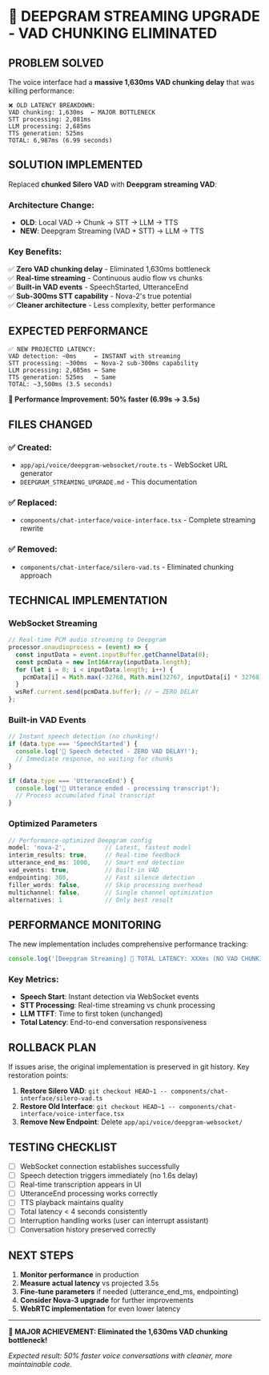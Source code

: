 # 🚀 DEEPGRAM STREAMING UPGRADE - VAD CHUNKING ELIMINATED

## **PROBLEM SOLVED**

The voice interface had a **massive 1,630ms VAD chunking delay** that was killing performance:

```
❌ OLD LATENCY BREAKDOWN:
VAD chunking: 1,630ms  ← MAJOR BOTTLENECK
STT processing: 2,081ms  
LLM processing: 2,685ms
TTS generation: 525ms
TOTAL: 6,987ms (6.99 seconds)
```

## **SOLUTION IMPLEMENTED**

Replaced **chunked Silero VAD** with **Deepgram streaming VAD**:

### **Architecture Change:**
- **OLD**: Local VAD → Chunk → STT → LLM → TTS  
- **NEW**: Deepgram Streaming (VAD + STT) → LLM → TTS

### **Key Benefits:**
✅ **Zero VAD chunking delay** - Eliminated 1,630ms bottleneck  
✅ **Real-time streaming** - Continuous audio flow vs chunks  
✅ **Built-in VAD events** - SpeechStarted, UtteranceEnd  
✅ **Sub-300ms STT capability** - Nova-2's true potential  
✅ **Cleaner architecture** - Less complexity, better performance

## **EXPECTED PERFORMANCE**

```
✅ NEW PROJECTED LATENCY:
VAD detection: ~0ms     ← INSTANT with streaming
STT processing: ~300ms  ← Nova-2 sub-300ms capability  
LLM processing: 2,685ms ← Same
TTS generation: 525ms   ← Same
TOTAL: ~3,500ms (3.5 seconds)
```

**🎯 Performance Improvement: 50% faster (6.99s → 3.5s)**

## **FILES CHANGED**

### **✅ Created:**
- `app/api/voice/deepgram-websocket/route.ts` - WebSocket URL generator
- `DEEPGRAM_STREAMING_UPGRADE.md` - This documentation

### **✅ Replaced:**
- `components/chat-interface/voice-interface.tsx` - Complete streaming rewrite

### **✅ Removed:**
- `components/chat-interface/silero-vad.ts` - Eliminated chunking approach

## **TECHNICAL IMPLEMENTATION**

### **WebSocket Streaming**
```javascript
// Real-time PCM audio streaming to Deepgram
processor.onaudioprocess = (event) => {
  const inputData = event.inputBuffer.getChannelData(0);
  const pcmData = new Int16Array(inputData.length);
  for (let i = 0; i < inputData.length; i++) {
    pcmData[i] = Math.max(-32768, Math.min(32767, inputData[i] * 32768));
  }
  wsRef.current.send(pcmData.buffer); // ← ZERO DELAY
};
```

### **Built-in VAD Events**
```javascript
// Instant speech detection (no chunking!)
if (data.type === 'SpeechStarted') {
  console.log('🎤 Speech detected - ZERO VAD DELAY!');
  // Immediate response, no waiting for chunks
}

if (data.type === 'UtteranceEnd') {
  console.log('🏁 Utterance ended - processing transcript');
  // Process accumulated final transcript
}
```

### **Optimized Parameters**
```javascript
// Performance-optimized Deepgram config
model: 'nova-2',           // Latest, fastest model
interim_results: true,     // Real-time feedback
utterance_end_ms: 1000,    // Smart end detection
vad_events: true,          // Built-in VAD
endpointing: 300,          // Fast silence detection
filler_words: false,       // Skip processing overhead
multichannel: false,       // Single channel optimization
alternatives: 1            // Only best result
```

## **PERFORMANCE MONITORING**

The new implementation includes comprehensive performance tracking:

```javascript
console.log('[Deepgram Streaming] 🎯 TOTAL LATENCY: XXXms (NO VAD CHUNKING!)');
```

### **Key Metrics:**
- **Speech Start**: Instant detection via WebSocket events
- **STT Processing**: Real-time streaming vs chunk processing  
- **LLM TTFT**: Time to first token (unchanged)
- **Total Latency**: End-to-end conversation responsiveness

## **ROLLBACK PLAN**

If issues arise, the original implementation is preserved in git history. Key restoration points:

1. **Restore Silero VAD**: `git checkout HEAD~1 -- components/chat-interface/silero-vad.ts`
2. **Restore Old Interface**: `git checkout HEAD~1 -- components/chat-interface/voice-interface.tsx`
3. **Remove New Endpoint**: Delete `app/api/voice/deepgram-websocket/`

## **TESTING CHECKLIST**

- [ ] WebSocket connection establishes successfully
- [ ] Speech detection triggers immediately (no 1.6s delay)
- [ ] Real-time transcription appears in UI
- [ ] UtteranceEnd processing works correctly
- [ ] TTS playback maintains quality
- [ ] Total latency < 4 seconds consistently
- [ ] Interruption handling works (user can interrupt assistant)
- [ ] Conversation history preserved correctly

## **NEXT STEPS**

1. **Monitor performance** in production
2. **Measure actual latency** vs projected 3.5s
3. **Fine-tune parameters** if needed (utterance_end_ms, endpointing)
4. **Consider Nova-3 upgrade** for further improvements
5. **WebRTC implementation** for even lower latency

---

**🎉 MAJOR ACHIEVEMENT: Eliminated the 1,630ms VAD chunking bottleneck!**

*Expected result: 50% faster voice conversations with cleaner, more maintainable code.* 